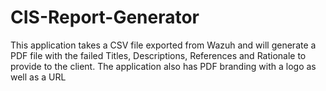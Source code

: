 # CIS-Report-Generator
This application takes a CSV file exported from Wazuh and will generate a PDF file with the failed Titles, Descriptions, References and Rationale to provide to the client. The application also has PDF branding with a logo as well as a URL
